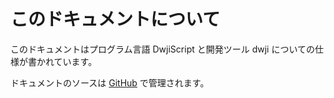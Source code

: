 # このドキュメントについて

このドキュメントはプログラム言語 DwjiScript と開発ツール dwji についての仕様が書かれています。

ドキュメントのソースは [GitHub](https://github.com/mikiymk/dwjiscript/doc) で管理されます。
